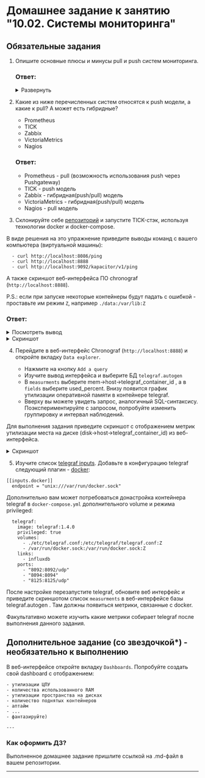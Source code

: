 # Домашнее задание к занятию "10.02. Системы мониторинга"

## Обязательные задания

1. Опишите основные плюсы и минусы pull и push систем мониторинга.

    ### Ответ:
    <details>
      <summary style="font-size:14px">Развернуть</summary>
  
        #### PULL
        Плюсы:
        - Идентификация обьекта/легкость контроля поднинности данных (сервер опрашивает обьекты по созданному списку)
        - Более легкая возможность интеграции TLS для защиты трафика
        - Возможность запросить данные по собствнной инициативе вне каких либо графиков.

        Минусы:
        - Необходимо обеспечить безопасность открытого порта приложения уязвимого для DDoS-атак и утечки данных.
        
        #### PUSH
        Плюсы:
        - Возможность использования протокола UDP при отсутсвии необходимости гарантированной доставки данных
        - Возможность нстройки несколько адресатов доставки метрик
        - Возможность гибкой настройки периодичности/агрегации данных
        Минусы:
        - Сложность поиска причины почему объект не передает метрики
        - Вероятность ситуации когда два сервера будут метрики с одними идентификационными данными
      </details>
      

2. Какие из ниже перечисленных систем относятся к push модели, а какие к pull? А может есть гибридные?

    - Prometheus 
    - TICK
    - Zabbix
    - VictoriaMetrics
    - Nagios

    ### Ответ:
    - Prometheus - pull (возможность использования push через Pushgateway)
    - TICK - push модель
    - Zabbix - гибридная(push/pull) модель
    - VictoriaMetrics - гибридная(push/pull) модель
    - Nagios - pull модель

3. Склонируйте себе [репозиторий](https://github.com/influxdata/sandbox/tree/master) и запустите TICK-стэк, 
используя технологии docker и docker-compose.

  В виде решения на это упражнение приведите выводы команд с вашего компьютера (виртуальной машины):

      - curl http://localhost:8086/ping
      - curl http://localhost:8888
      - curl http://localhost:9092/kapacitor/v1/ping

  А также скриншот веб-интерфейса ПО chronograf (`http://localhost:8888`). 

  P.S.: если при запуске некоторые контейнеры будут падать с ошибкой - проставьте им режим `Z`, например
  `./data:/var/lib:Z`

### Ответ:

<details>
  <summary style="font-size:14px">Посмотреть вывод</summary>
  
  ```bash
    [vagrant@tick1 sandbox]$ curl http://localhost:8086/ping -v
    * About to connect() to localhost port 8086 (#0)
    *   Trying ::1...
    * Connected to localhost (::1) port 8086 (#0)
    > GET /ping HTTP/1.1
    > User-Agent: curl/7.29.0
    > Host: localhost:8086
    > Accept: */*
    > 
    < HTTP/1.1 204 No Content
    < Content-Type: application/json
    < Request-Id: ff7a0df5-08f2-11ed-8156-0242ac120002
    < X-Influxdb-Build: OSS
    < X-Influxdb-Version: 1.8.10
    < X-Request-Id: ff7a0df5-08f2-11ed-8156-0242ac120002
    < Date: Thu, 21 Jul 2022 12:45:27 GMT
    < 
    * Connection #0 to host localhost left intact

    [vagrant@tick1 sandbox]$ curl http://localhost:8888 -v
    * About to connect() to localhost port 8888 (#0)
    *   Trying ::1...
    * Connected to localhost (::1) port 8888 (#0)
    > GET / HTTP/1.1
    > User-Agent: curl/7.29.0
    > Host: localhost:8888
    > Accept: */*
    > 
    < HTTP/1.1 200 OK
    < Accept-Ranges: bytes
    < Cache-Control: public, max-age=3600
    < Content-Length: 336
    < Content-Security-Policy: script-src 'self'; object-src 'self'
    < Content-Type: text/html; charset=utf-8
    < Etag: "3362220244"
    < Last-Modified: Tue, 22 Mar 2022 20:02:44 GMT
    < Vary: Accept-Encoding
    < X-Chronograf-Version: 1.9.4
    < X-Content-Type-Options: nosniff
    < X-Frame-Options: SAMEORIGIN
    < X-Xss-Protection: 1; mode=block
    < Date: Thu, 21 Jul 2022 12:47:33 GMT
    < 
    * Connection #0 to host localhost left intact
    <!DOCTYPE html><html><head><meta http-equiv="Content-type" content="text/html; charset=utf-8"><title>Chronograf</title><link rel="icon shortcut" href="/favicon.fa749080.ico"><link rel="stylesheet" href="/src.9cea3e4e.css"></head><body> <div id="react-root" data-basepath=""></div> <script src="/src.a969287c.js"></script> </body></html>

    [vagrant@tick1 sandbox]$ curl http://localhost:9092/kapacitor/v1/ping -v
    * About to connect() to localhost port 9092 (#0)
    *   Trying ::1...
    * Connected to localhost (::1) port 9092 (#0)
    > GET /kapacitor/v1/ping HTTP/1.1
    > User-Agent: curl/7.29.0
    > Host: localhost:9092
    > Accept: */*
    > 
    < HTTP/1.1 204 No Content
    < Content-Type: application/json; charset=utf-8
    < Request-Id: 661e86af-08f3-11ed-8187-000000000000
    < X-Kapacitor-Version: 1.6.4
    < Date: Thu, 21 Jul 2022 12:48:20 GMT
    < 
    * Connection #0 to host localhost left intact
  ```
</details>

<details>
  <summary style="font-size:14px">Скриншот</summary>
  
  ![изображение](https://user-images.githubusercontent.com/93001155/180388324-f8a75938-9e91-444a-8393-4639c6887f9a.png)
</details>


4. Перейдите в веб-интерфейс Chronograf (`http://localhost:8888`) и откройте вкладку `Data explorer`.

    - Нажмите на кнопку `Add a query`
    - Изучите вывод интерфейса и выберите БД `telegraf.autogen`
    - В `measurments` выберите mem->host->telegraf_container_id , а в `fields` выберите used_percent. 
    Внизу появится график утилизации оперативной памяти в контейнере telegraf.
    - Вверху вы можете увидеть запрос, аналогичный SQL-синтаксису. 
    Поэкспериментируйте с запросом, попробуйте изменить группировку и интервал наблюдений.

Для выполнения задания приведите скриншот с отображением метрик утилизации места на диске 
(disk->host->telegraf_container_id) из веб-интерфейса.


<details>
  <summary style="font-size:14px">Скриншот</summary>

  ![изображение](https://user-images.githubusercontent.com/93001155/180410155-71fa03db-8226-4e7d-ba13-95938258be50.png)
</details>

5. Изучите список [telegraf inputs](https://github.com/influxdata/telegraf/tree/master/plugins/inputs). 
Добавьте в конфигурацию telegraf следующий плагин - [docker](https://github.com/influxdata/telegraf/tree/master/plugins/inputs/docker):
```
[[inputs.docker]]
  endpoint = "unix:///var/run/docker.sock"
```

Дополнительно вам может потребоваться донастройка контейнера telegraf в `docker-compose.yml` дополнительного volume и 
режима privileged:
```
  telegraf:
    image: telegraf:1.4.0
    privileged: true
    volumes:
      - ./etc/telegraf.conf:/etc/telegraf/telegraf.conf:Z
      - /var/run/docker.sock:/var/run/docker.sock:Z
    links:
      - influxdb
    ports:
      - "8092:8092/udp"
      - "8094:8094"
      - "8125:8125/udp"
```

После настройке перезапустите telegraf, обновите веб интерфейс и приведите скриншотом список `measurments` в 
веб-интерфейсе базы telegraf.autogen . Там должны появиться метрики, связанные с docker.

Факультативно можете изучить какие метрики собирает telegraf после выполнения данного задания.

## Дополнительное задание (со звездочкой*) - необязательно к выполнению

В веб-интерфейсе откройте вкладку `Dashboards`. Попробуйте создать свой dashboard с отображением:

    - утилизации ЦПУ
    - количества использованного RAM
    - утилизации пространства на дисках
    - количество поднятых контейнеров
    - аптайм
    - ...
    - фантазируйте)
    
    ---

### Как оформить ДЗ?

Выполненное домашнее задание пришлите ссылкой на .md-файл в вашем репозитории.

---

